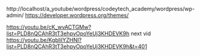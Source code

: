 http://localhost/a_youtube/wordpress/codeytech_academy/wordpress/wp-admin/
https://developer.wordpress.org/themes/

https://youtu.be/cK_wvACTGMw?list=PLD8nQCAhR3tT3ehpyOpoYeUj3KHDEVK9h
next vid https://youtu.be/KgbIilYZHNI?list=PLD8nQCAhR3tT3ehpyOpoYeUj3KHDEVK9h&t=401